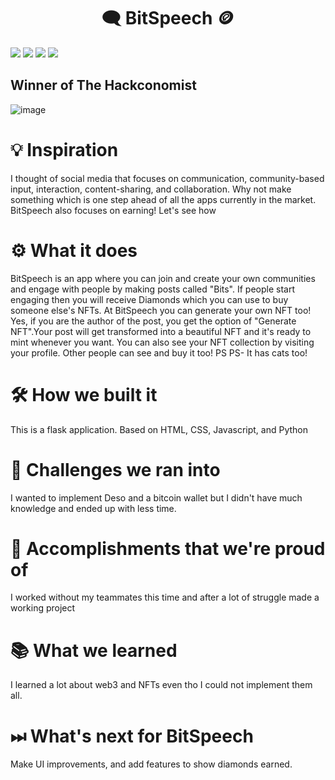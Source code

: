 <h1 align="center"> 🗨️ BitSpeech 🪙 </h1>

<a href="https://github.com/starlightknown/bitspeech"><img src="https://badges.frapsoft.com/os/v1/open-source.svg?v=103"></a>
<a href="https://github.com/starlightknown/bitspeech"><img src="https://img.shields.io/badge/Built%20by-developers%20%3C%2F%3E-0059b3"></a>
<a href="https://github.com/starlightknown/bitspeech"><img src="https://img.shields.io/static/v1.svg?label=Contributions&message=Welcome&color=yellow"></a>
<a href="https://github.com/starlightknown/"><img src="https://img.shields.io/badge/Maintained%3F-yes-brightgreen.svg?v=103"></a>

## Winner of The Hackconomist
![image](https://user-images.githubusercontent.com/74637789/168475682-7c96ea89-9367-43a5-8d04-6329269df9ab.png)

<!-- 
Table of Contents
=================

  * [Installation](#installation)
  * [Inspiration](#Inspiration)
  * [Use Case](#usecase)
  * [Contribute](#project-setup--contribution-steps)
  * [License](#license) -->
  
# 💡 Inspiration

I thought of social media that focuses on communication, community-based input, interaction, content-sharing, and collaboration. Why not make something which is one step ahead of all the apps currently in the market. BitSpeech also focuses on earning! Let's see how

# ⚙ What it does

BitSpeech is an app where you can join and create your own communities and engage with people by making posts called "Bits". If people start engaging then you will receive Diamonds which you can use to buy someone else's NFTs. At BitSpeech you can generate your own NFT too! Yes, if you are the author of the post, you get the option of "Generate NFT".Your post will get transformed into a beautiful NFT and it's ready to mint whenever you want. You can also see your NFT collection by visiting your profile. Other people can see and buy it too! PS PS- It has cats too!

# 🛠 How we built it

This is a flask application. Based on HTML, CSS, Javascript, and Python

# 💪 Challenges we ran into

I wanted to implement Deso and a bitcoin wallet but I didn't have much knowledge and ended up with less time.

# 📌 Accomplishments that we're proud of

I worked without my teammates this time and after a lot of struggle made a working project

# 📚 What we learned
I learned a lot about web3 and NFTs even tho I could not implement them all.

# ⏭ What's next for BitSpeech

Make UI improvements, and add features to show diamonds earned.
